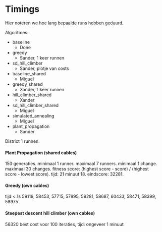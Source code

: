 # Timings

Hier noteren we hoe lang bepaalde runs hebben geduurd.

Algoritmes:
- baseline
  - Done
- greedy
  - Sander, 1 keer runnen
- sd_hill_climber
  - Sander, plotje van costs
- baseline_shared
  - Miguel
- greedy_shared
  - Xander, 1 keer runnen
- hill_climber_shared
  - Xander
- sd_hill_climber_shared
  - Miguel
- simulated_annealing
  - Miguel
- plant_propagation
  - Sander

District 1 runnen.

#### Plant Propagation (shared cables)

150 generaties. minimaal 1 runner. maximaal 7 runners. minimaal 1 change. maximaal 30 changes. fitness score: (highest score - score) / (highest score - lowest score). tijd: 21 minuut 18. eindscore: 32281.   

#### Greedy (own cables)

tijd < 1s
59119, 58453, 57715, 57895, 59281, 58687, 60433, 58471, 58399, 58975

#### Steepest descent hill climber (own cables)

56320 best cost voor 100 iteraties, tijd: ongeveer 1 minuut